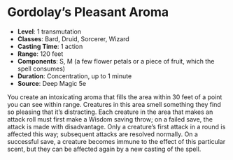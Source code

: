 # Gordolay’s Pleasant Aroma

- **Level**: 1 transmutation
- **Classes**: Bard, Druid, Sorcerer, Wizard
- **Casting Time**: 1 action
- **Range**: 120 feet
- **Components**: S, M (a few flower petals or a piece of fruit, which the spell consumes)
- **Duration**: Concentration, up to 1 minute
- **Source**: Deep Magic 5e

You create an intoxicating aroma that fills the area within 30 feet of a point you can see within range. Creatures in this area smell something they find so pleasing that it’s distracting. Each creature in the area that makes an attack roll must first make a Wisdom saving throw; on a failed save, the attack is made with disadvantage. Only a creature’s first attack in a round is affected this way; subsequent attacks are resolved normally. On a successful save, a creature becomes immune to the effect of this particular scent, but they can be affected again by a new casting of the spell.

